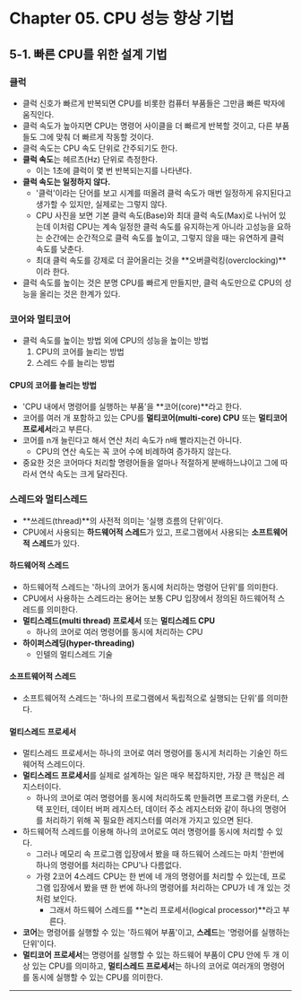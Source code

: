 # Chapter 05. CPU 성능 향상 기법
## 5-1. 빠른 CPU를 위한 설계 기법

### 클럭
- 클럭 신호가 빠르게 반복되면 CPU를 비롯한 컴퓨터 부품들은 그만큼 빠른 박자에 움직인다.
- 클럭 속도가 높아지면 CPU는 명령어 사이클을 더 빠르게 반복할 것이고, 다른 부품들도 그에 맞춰 더 빠르게 작동할 것이다.
- 클럭 속도는 CPU 속도 단위로 간주되기도 한다.
- **클럭 속도**는 헤르츠(Hz) 단위로 측정한다.
  - 이는 1초에 클럭이 몇 번 반복되는지를 나타낸다.
- **클럭 속도는 일정하지 않다.**
  - '클럭'이라는 단어를 보고 시계를 떠올려 클럭 속도가 매번 일정하게 유지된다고 생가할 수 있지만, 실제로는 그렇지 않다.
  - CPU 사진을 보면 기본 클럭 속도(Base)와 최대 클럭 속도(Max)로 나뉘어 있는데 이처럼 CPU는 계속 일정한 클럭 속도를 유지하는게 아니라 고성능을 요하는 순간에는 순간적으로 클럭 속도를 높이고, 그렇지 않을 때는 유연하게 클럭 속도를 낮춘다.
  - 최대 클럭 속도를 강제로 더 끌어올리는 것을 **오버클럭킹(overclocking)**이라 한다.
- 클럭 속도를 높이는 것은 분명 CPU를 빠르게 만들지만, 클럭 속도만으로 CPU의 성능을 올리는 것은 한계가 있다.

### 코어와 멀티코어
- 클럭 속도를 높이는 방법 외에 CPU의 성능을 높이는 방법
  1. CPU의 코어를 늘리는 방법
  2. 스레드 수를 늘리는 방법
  
#### CPU의 코어를 늘리는 방법
- 'CPU 내에서 명령어를 실행하는 부품'을 **코어(core)**라고 한다.
- 코어를 여러 개 포함하고 있는 CPU를 **멀티코어(multi-core) CPU** 또는 **멀티코어 프로세서**라고 부른다.
- 코어를 n개 늘린다고 해서 연산 처리 속도가 n배 빨라지는건 아니다.
  - CPU의 연산 속도는 꼭 코어 수에 비례하여 증가하지 않는다.
- 중요한 것은 코어마다 처리할 명령어들을 얼마나 적절하게 분배하느냐이고 그에 따라서 연삭 속도는 크게 달라진다.

### 스레드와 멀티스레드
- **쓰레드(thread)**의 사전적 의미는 '실행 흐름의 단위'이다.
- CPU에서 사용되는 **하드웨어적 스레드**가 있고, 프로그램에서 사용되는 **소프트웨어적 스레드**가 있다.

#### 하드웨어적 스레드
- 하드웨어적 스레드는 '하나의 코어가 동시에 처리하는 명령어 단위'를 의미한다.
- CPU에서 사용하는 스레드라는 용어는 보통 CPU 입장에서 정의된 하드웨어적 스레드를 의미한다.
- **멀티스레드(multi thread) 프로세서** 또는 **멀티스레드 CPU**
  - 하나의 코어로 여러 명령어를 동시에 처리하는 CPU
- **하이퍼스레딩(hyper-threading)**
  - 인텔의 멀티스레드 기술

#### 소프트웨어적 스레드
- 소프트웨어적 스레드는 '하나의 프로그램에서 독립적으로 실행되는 단위'를 의미한다.

#### 멀티스레드 프로세서
- 멀티스레드 프로세서는 하나의 코어로 여러 명령어를 동시게 처리하는 기술인 하드웨어적 스레드이다.
- **멀티스레드 프로세서**를 실제로 설계하는 일은 매우 복잡하지만, 가장 큰 핵심은 레지스터이다.
  - 하나의 코어로 여러 명령어를 동시에 처리하도록 만들려면 프로그램 카운터, 스택 포인터, 데이터 버퍼 레지스터, 데이터 주소 레지스터와 같이 하나의 명령어를 처리하기 위해 꼭 필요한 레지스터를 여러개 가지고 있으면 된다.
- 하드웨어적 스레드를 이용해 하나의 코어로도 여러 명령어를 동시에 처리할 수 있다.
  - 그러나 메모리 속 프로그램 입장에서 봤을 때 하드웨어 스레드는 마치 '한번에 하나의 명령어를 처리하는 CPU'나 다름없다.
  - 가령 2코어 4스레드 CPU는 한 번에 네 개의 명령어를 처리할 수 있는데, 프로그램 입장에서 봤을 땐 한 번에 하나의 명령어를 처리하는 CPU가 네 개 있는 것처럼 보인다.
    - 그래서 하드웨어 스레드를 **논리 프로세서(logical processor)**라고 부른다.
- **코어**는 명령어를 실행할 수 있는 '하드웨어 부품'이고, **스레드**는 '명령어를 실행하는 단위'이다.
- **멀티코어 프로세서**는 명령어를 실행할 수 있는 하드웨어 부품이 CPU 안에 두 개 이상 있는 CPU를 의미하고, **멀티스레드 프로세서**는 하나의 코어로 여러개의 명령어를 동시에 실행할 수 있는 CPU를 의미한다.

---